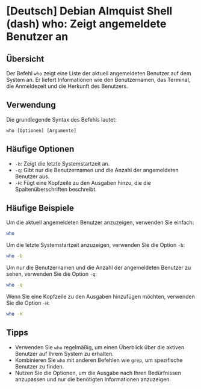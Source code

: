 # [Deutsch] Debian Almquist Shell (dash) who: Zeigt angemeldete Benutzer an

## Übersicht
Der Befehl `who` zeigt eine Liste der aktuell angemeldeten Benutzer auf dem System an. Er liefert Informationen wie den Benutzernamen, das Terminal, die Anmeldezeit und die Herkunft des Benutzers.

## Verwendung
Die grundlegende Syntax des Befehls lautet:

```
who [Optionen] [Argumente]
```

## Häufige Optionen
- `-b`: Zeigt die letzte Systemstartzeit an.
- `-q`: Gibt nur die Benutzernamen und die Anzahl der angemeldeten Benutzer aus.
- `-H`: Fügt eine Kopfzeile zu den Ausgaben hinzu, die die Spaltenüberschriften beschreibt.

## Häufige Beispiele
Um die aktuell angemeldeten Benutzer anzuzeigen, verwenden Sie einfach:

```bash
who
```

Um die letzte Systemstartzeit anzuzeigen, verwenden Sie die Option `-b`:

```bash
who -b
```

Um nur die Benutzernamen und die Anzahl der angemeldeten Benutzer zu sehen, verwenden Sie die Option `-q`:

```bash
who -q
```

Wenn Sie eine Kopfzeile zu den Ausgaben hinzufügen möchten, verwenden Sie die Option `-H`:

```bash
who -H
```

## Tipps
- Verwenden Sie `who` regelmäßig, um einen Überblick über die aktiven Benutzer auf Ihrem System zu erhalten.
- Kombinieren Sie `who` mit anderen Befehlen wie `grep`, um spezifische Benutzer zu finden.
- Nutzen Sie die Optionen, um die Ausgabe nach Ihren Bedürfnissen anzupassen und nur die benötigten Informationen anzuzeigen.